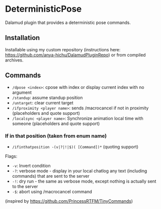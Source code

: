  # DeterministicPose

Dalamud plugin that provides a deterministic pose commands.

## Installation

Installable using my custom repository (instructions here: https://github.com/anya-hichu/DalamudPluginRepo) or from compiled archives.

## Commands

- `/dpose <index>`: cpose with index or display current index with no argument
- `/standup`: assume standup position
- `/untarget`: clear current target
- `/ifproximity <player name>`: sends /macrocancel if not in proximity (placeholders and quote support)
- `/localsync <player name>`: Synchronize animation local time with someone (placeholders and quote support)

### If in that position (taken from enum name)

- `/ifinthatposition -(v|?|!|$)( [Command])*` (quoting support)

Flags:
 - `-v`: Invert condition
 - `-?`: verbose mode - display in your local chatlog any text (including commands) that are sent to the server
 - `-!`: dry run - the same as verbose mode, except nothing is actually sent to the server
 - `-$`: abort using /macrocancel command

(inspired by https://github.com/PrincessRTFM/TinyCommands)

